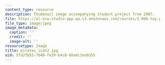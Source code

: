 ```yaml
---
content_type: resource
description: Thumbnail image accompanying student project from 2007.
file: https://ol-ocw-studio-app-qa.s3.amazonaws.com/courses/2-00b-toy-product-design-spring-2008/5fd2fb557040fe39b4c068adc1ee0355_pirates_icon2.jpg
file_type: image/jpeg
image_metadata:
  caption: ''
  credit: ''
  image-alt: ''
resourcetype: Image
title: pirates_icon2.jpg
uid: 5fd2fb55-7040-fe39-b4c0-68adc1ee0355
---
```


